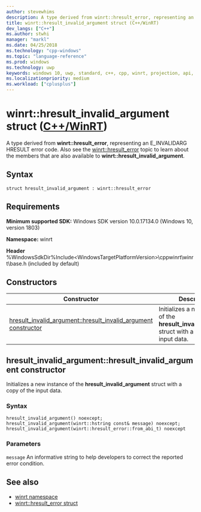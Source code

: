 ```yaml
---
author: stevewhims
description: A type derived from winrt::hresult_error, representing an E_INVALIDARG HRESULT error code.
title: winrt::hresult_invalid_argument struct (C++/WinRT)
dev_langs: ["C++"]
ms.author: stwhi
manager: "markl"
ms.date: 04/25/2018
ms.technology: "cpp-windows"
ms.topic: "language-reference"
ms.prod: windows
ms.technology: uwp
keywords: windows 10, uwp, standard, c++, cpp, winrt, projection, api, reference, hresult, error, code, E_INVALIDARG
ms.localizationpriority: medium
ms.workload: ["cplusplus"]
---
```


# winrt::hresult_invalid_argument struct ([C++/WinRT](/windows/uwp/cpp-and-winrt-apis/intro-to-using-cpp-with-winrt))
A type derived from **winrt::hresult_error**, representing an E_INVALIDARG HRESULT error code. Also see the [winrt::hresult_error](hresult-error.md) topic to learn about the members that are also available to **winrt::hresult_invalid_argument**.

## Syntax
```cppwinrt
struct hresult_invalid_argument : winrt::hresult_error
```

## Requirements
**Minimum supported SDK:** Windows SDK version 10.0.17134.0 (Windows 10, version 1803)

**Namespace:** winrt

**Header** %WindowsSdkDir%Include\<WindowsTargetPlatformVersion>\cppwinrt\winrt\base.h (included by default)

## Constructors
|Constructor|Description|
|------------|-----------------|
|[hresult_invalid_argument::hresult_invalid_argument constructor](#hresultinvalidargumenthresultinvalidargument-constructor)|Initializes a new instance of the **hresult_invalid_argument** struct with a copy of the input data.|

## hresult_invalid_argument::hresult_invalid_argument constructor
Initializes a new instance of the **hresult_invalid_argument** struct with a copy of the input data.

### Syntax
```cppwinrt
hresult_invalid_argument() noexcept;
hresult_invalid_argument(winrt::hstring const& message) noexcept;
hresult_invalid_argument(winrt::hresult_error::from_abi_t) noexcept
```

### Parameters
`message`
An informative string to help developers to correct the reported error condition.

## See also 
* [winrt namespace](../winrt.md)
* [winrt::hresult_error struct](hresult-error.md)
